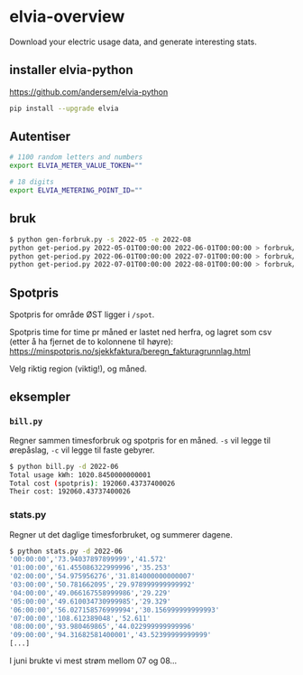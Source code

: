 # elvia-overview

Download your electric usage data, and generate interesting stats.

## installer elvia-python

<https://github.com/andersem/elvia-python>

```bash
pip install --upgrade elvia
```

## Autentiser

```bash
# 1100 random letters and numbers
export ELVIA_METER_VALUE_TOKEN=""

# 18 digits
export ELVIA_METERING_POINT_ID=""
```

## bruk

```bash
$ python gen-forbruk.py -s 2022-05 -e 2022-08
python get-period.py 2022-05-01T00:00:00 2022-06-01T00:00:00 > forbruk/2022-05.json
python get-period.py 2022-06-01T00:00:00 2022-07-01T00:00:00 > forbruk/2022-06.json
python get-period.py 2022-07-01T00:00:00 2022-08-01T00:00:00 > forbruk/2022-07.json
```

## Spotpris

Spotpris for område ØST ligger i `/spot`.

Spotpris time for time pr måned er lastet ned herfra, og lagret som csv (etter å ha fjernet de to kolonnene til høyre):
<https://minspotpris.no/sjekkfaktura/beregn_fakturagrunnlag.html>

Velg riktig region (viktig!), og måned. 

## eksempler

### `bill.py`

Regner sammen timesforbruk og spotpris for en måned. `-s` vil legge til ørepåslag, `-c` vil legge til faste gebyrer.

```bash
$ python bill.py -d 2022-06
Total usage kWh: 1020.8450000000001
Total cost (spotpris): 192060.43737400026
Their cost: 192060.43737400026
```

### stats.py

Regner ut det daglige timesforbruket, og summerer dagene.

```bash
$ python stats.py -d 2022-06
'00:00:00','73.94037897899999','41.572'
'01:00:00','61.455086322999996','35.253'
'02:00:00','54.975956276','31.814000000000007'
'03:00:00','50.781662095','29.978999999999992'
'04:00:00','49.066167558999986','29.229'
'05:00:00','49.610034730999985','29.329'
'06:00:00','56.027158576999994','30.156999999999993'
'07:00:00','108.612389048','52.611'
'08:00:00','93.980469865','44.022999999999996'
'09:00:00','94.31682581400001','43.52399999999999'
[...]
```

I juni brukte vi mest strøm mellom 07 og 08...
